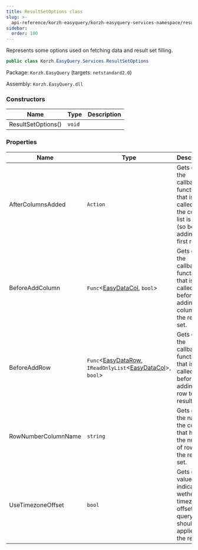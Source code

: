 ```yaml
---
title: ResultSetOptions class
slug: >-
  api-reference/korzh-easyquery/korzh-easyquery-services-namespace/resultsetoptions-class
sidebar:
  order: 100
---
```


Represents some options used on fetching data and result set filling.
```csharp
public class Korzh.EasyQuery.Services.ResultSetOptions

```
Package: `Korzh.EasyQuery` (targets: `netstandard2.0`)

Assembly: `Korzh.EasyQuery.dll`

### Constructors

| Name | Type | Description | 
| --- | --- | --- | 
| ResultSetOptions() | `void` |  | 


### Properties

| Name | Type | Description | 
| --- | --- | --- | 
| AfterColumnsAdded | `Action` | Gets or sets the callback function that is called after the column list is filled (so befor adding the first row) | 
| BeforeAddColumn | `Func`&lt;[EasyDataCol](/easyquery/docs/api-reference/easydata-core/easydata-namespace/easydatacol-class), `bool`&gt; | Gets or sets the callback function that is called before adding a column to the result set. | 
| BeforeAddRow | `Func`&lt;[EasyDataRow](/easyquery/docs/api-reference/easydata-core/easydata-namespace/easydatarow-class), `IReadOnlyList`&lt;[EasyDataCol](/easyquery/docs/api-reference/easydata-core/easydata-namespace/easydatacol-class)&gt;, `bool`&gt; | Gets or sets the callback function that is called before adding a row to the result set. | 
| RowNumberColumnName | `string` | Gets or sets the name of the column that holds the number of rows in the result set. | 
| UseTimezoneOffset | `bool` | Gets or sets value indicating wether timezone offset from query  should be applied to the result |
